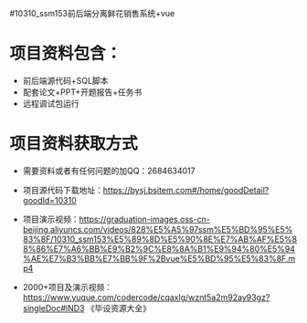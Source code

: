 #10310_ssm153前后端分离鲜花销售系统+vue

# 项目资料包含：
* 前后端源代码+SQL脚本
* 配套论文+PPT+开题报告+任务书
* 远程调试包运行

# 项目资料获取方式
* 需要资料或者有任何问题的加QQ：2684634017

* 项目源代码下载地址：https://bysj.bsitem.com#/home/goodDetail?goodId=10310

* 项目演示视频：https://graduation-images.oss-cn-beijing.aliyuncs.com/videos/828%E5%A5%97ssm%E5%BD%95%E5%83%8F/10310_ssm153%E5%89%8D%E5%90%8E%E7%AB%AF%E5%88%86%E7%A6%BB%E9%B2%9C%E8%8A%B1%E9%94%80%E5%94%AE%E7%B3%BB%E7%BB%9F%2Bvue%E5%BD%95%E5%83%8F.mp4


* 2000+项目及演示视频：https://www.yuque.com/codercode/cqaxlg/wznt5a2m92ay93gz?singleDoc#lND3 《毕设资源大全》



